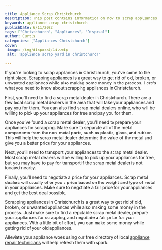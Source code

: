 ```yaml
---

title: Appliance Scrap Christchurch
description: This post contains information on how to scrap appliances in Christchurch, including what you need to do and where you can go to do it. If you're looking to get rid of an old appliance, read on for more information.
keywords: appliance scrap christchurch
publishDate: 6/11/2022
tags: ["Christchurch", "Appliances", "Disposal"]
author: Curtis
categories: ["Appliances Christchurch"]
cover: 
 image: /img/disposal/14.webp
 alt: 'appliance scrap yard in christchurch'

---
```


If you’re looking to scrap appliances in Christchurch, you’ve come to the right place. Scrapping appliances is a great way to get rid of old, broken, or unwanted appliances while also making some money in the process. Here’s what you need to know about scrapping appliances in Christchurch.

First, you’ll need to find a scrap metal dealer in Christchurch. There are a few local scrap metal dealers in the area that will take your appliances and pay you for them. You can also find scrap metal dealers online, who will be willing to pick up your appliances for free and pay you for them.

Once you’ve found a scrap metal dealer, you’ll need to prepare your appliances for scrapping. Make sure to separate all of the metal components from the non-metal parts, such as plastic, glass, and rubber. This will help the scrap metal dealer determine the value of the metal and give you a better price for your appliances.

Next, you’ll need to transport your appliances to the scrap metal dealer. Most scrap metal dealers will be willing to pick up your appliances for free, but you may have to pay for transport if the scrap metal dealer is not located nearby.

Finally, you’ll need to negotiate a price for your appliances. Scrap metal dealers will usually offer you a price based on the weight and type of metal in your appliances. Make sure to negotiate a fair price for your appliances and get the best deal possible.

Scrapping appliances in Christchurch is a great way to get rid of old, broken, or unwanted appliances while also making some money in the process. Just make sure to find a reputable scrap metal dealer, prepare your appliances for scrapping, and negotiate a fair price for your appliances. With a little bit of effort, you can make some money while getting rid of your old appliances.

Alleviate your appliance woes using our free directory of local <a href="/pages/appliance-repair-technicians/">appliance repair technicians</a> will help refresh them with spark.